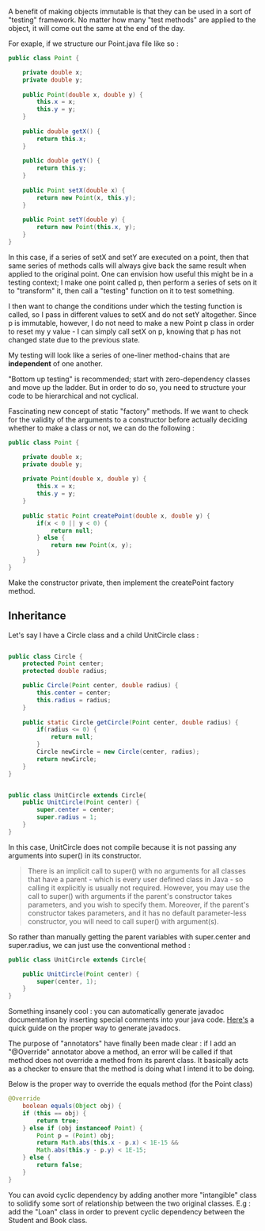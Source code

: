 A benefit of making objects immutable is that they can be used in a sort of "testing" framework. No matter how many "test methods" are 
applied to the object, it will come out the same at the end of the day. 

For exaple, if we structure our Point.java file like so :

```java
public class Point {

	private double x;
	private double y;
	
	public Point(double x, double y) {
		this.x = x;
		this.y = y;
	}
	
	public double getX() {
		return this.x;
	}
	
	public double getY() {
		return this.y;
	}
	
	public Point setX(double x) {
		return new Point(x, this.y);
	}
	
	public Point setY(double y) {
		return new Point(this.x, y);
	}
}
```
In this case, if a series of setX and setY are executed on a point, then that same series of methods calls will always give back
the same result when applied to the original point. One can envision how useful this might be in a testing context; I make one point
called p, then perform a series of sets on it to "transform" it, then call a "testing" function on it to test something.

I then want to change the conditions under which the testing function is called, so I pass in different values to
setX and do not setY altogether. Since p is immutable, however, I do not need to make a new Point p class in order to 
reset my y value - I can simply call setX on p, knowing that p has not changed state due to the previous state. 

My testing will look like a series of one-liner method-chains that are **independent** of one another.

"Bottom up testing" is recommended; start with zero-dependency classes and move up the ladder. But in order to do so,
you need to structure your code to be hierarchical and not cyclical.

Fascinating new concept of static "factory" methods. If we want
to check for the validity of the arguments to a constructor before actually deciding whether to make a class or not,
we can do the following :

```java
public class Point {

	private double x;
	private double y;
	
	private Point(double x, double y) {
		this.x = x;
		this.y = y;
	}
	
	public static Point createPoint(double x, double y) {
		if(x < 0 || y < 0) {
			return null;
		} else {
			return new Point(x, y);
		}
	}
}
```

Make the constructor private, then implement the createPoint factory method.

## Inheritance
Let's say I have a Circle class and a child UnitCircle class :

```java

public class Circle {
	protected Point center;
	protected double radius;

	public Circle(Point center, double radius) {
		this.center = center;
		this.radius = radius;
	}
	
	public static Circle getCircle(Point center, double radius) {
		if(radius <= 0) {
			return null;
		}
		Circle newCircle = new Circle(center, radius);
		return newCircle;
	}
}


public class UnitCircle extends Circle{
	public UnitCircle(Point center) {
		super.center = center;
		super.radius = 1;
	}
}
```

In this case, UnitCircle does not compile because it is not passing any
arguments into super() in its constructor.

>There is an implicit call to super() with no arguments for 
all classes that have a parent - which is 
every user defined class in Java - so calling
it explicitly is usually not required. However, 
you may use the call to super() with arguments 
if the parent's constructor takes parameters, and you wish to
specify them. Moreover, if the parent's constructor takes parameters, 
and it has no default parameter-less constructor, you will need
to call super() with argument(s).

So rather than manually getting the parent variables with super.center and
super.radius, we can just use the conventional method :

```java
public class UnitCircle extends Circle{

	public UnitCircle(Point center) {
		super(center, 1);
	}
}
```

Something insanely cool : you can automatically generate javadoc
documentation by inserting special comments into your java code.
[Here's](https://www.comp.nus.edu.sg/~cs2030/javadoc/) a quick guide
on the proper way to generate javadocs.

The purpose of "annotators" have finally been made clear :
if I add an "@Override" annotator above a method, an error will be called
if that method does not override a method from its parent class.
It basically acts as a checker to ensure that the method is doing
what I intend it to be doing. 

Below is the proper way to override the equals method (for the Point class)

```java
@Override
	boolean equals(Object obj) {
	if (this == obj) {
		return true;
	} else if (obj instanceof Point) {
		Point p = (Point) obj;
		return Math.abs(this.x - p.x) < 1E-15 &&
		Math.abs(this.y - p.y) < 1E-15;
	} else {
		return false;
	}
}
```

You can avoid cyclic dependency by adding another more "intangible" class
to solidify some sort of relationship between the two original classes.
E.g : add the "Loan" class in order to prevent cyclic dependency between the 
Student and Book class.
